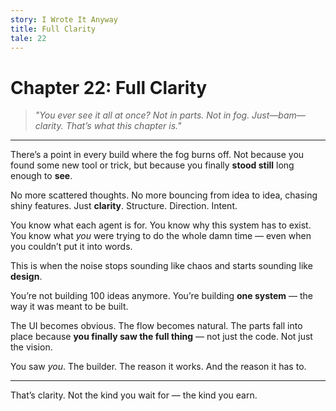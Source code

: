 ```yaml
---
story: I Wrote It Anyway
title: Full Clarity
tale: 22
---
```


# Chapter 22: Full Clarity

> *"You ever see it all at once? Not in parts. Not in fog. Just—bam—clarity. That’s what this chapter is."*

---

There’s a point in every build where the fog burns off.
Not because you found some new tool or trick,
but because you finally **stood still** long enough to **see**.

No more scattered thoughts.
No more bouncing from idea to idea, chasing shiny features.
Just **clarity**.
Structure. Direction. Intent.

You know what each agent is for.
You know why this system has to exist.
You know what *you* were trying to do the whole damn time —
even when you couldn’t put it into words.

This is when the noise stops sounding like chaos
and starts sounding like **design**.

You’re not building 100 ideas anymore.
You’re building **one system** —
the way it was meant to be built.

The UI becomes obvious.
The flow becomes natural.
The parts fall into place
because **you finally saw the full thing** —
not just the code.
Not just the vision.

You saw *you*.
The builder.
The reason it works.
And the reason it has to.

---

That’s clarity. Not the kind you wait for —
the kind you earn.
